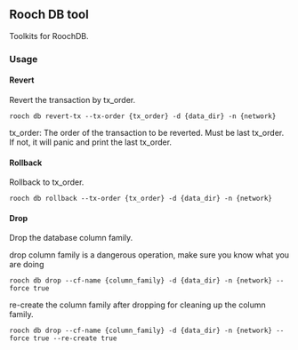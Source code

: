 ## Rooch DB tool

Toolkits for RoochDB.

### Usage

#### Revert

Revert the transaction by tx_order.

```shell
rooch db revert-tx --tx-order {tx_order} -d {data_dir} -n {network}
```

tx_order: The order of the transaction to be reverted. Must be last tx_order. If not, it will panic and print the last
tx_order.

#### Rollback

Rollback to tx_order.

```shell
rooch db rollback --tx-order {tx_order} -d {data_dir} -n {network}
```

#### Drop

Drop the database column family.

drop column family is a dangerous operation, make sure you know what you are doing

```shell
rooch db drop --cf-name {column_family} -d {data_dir} -n {network} --force true
```

re-create the column family after dropping for cleaning up the column family.

```shell
rooch db drop --cf-name {column_family} -d {data_dir} -n {network} --force true --re-create true
```